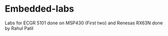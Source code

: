 # Embedded-labs
Labs for ECGR 5101 done on MSP430 (First two) and Renesas RX63N done by Rahul Patil

